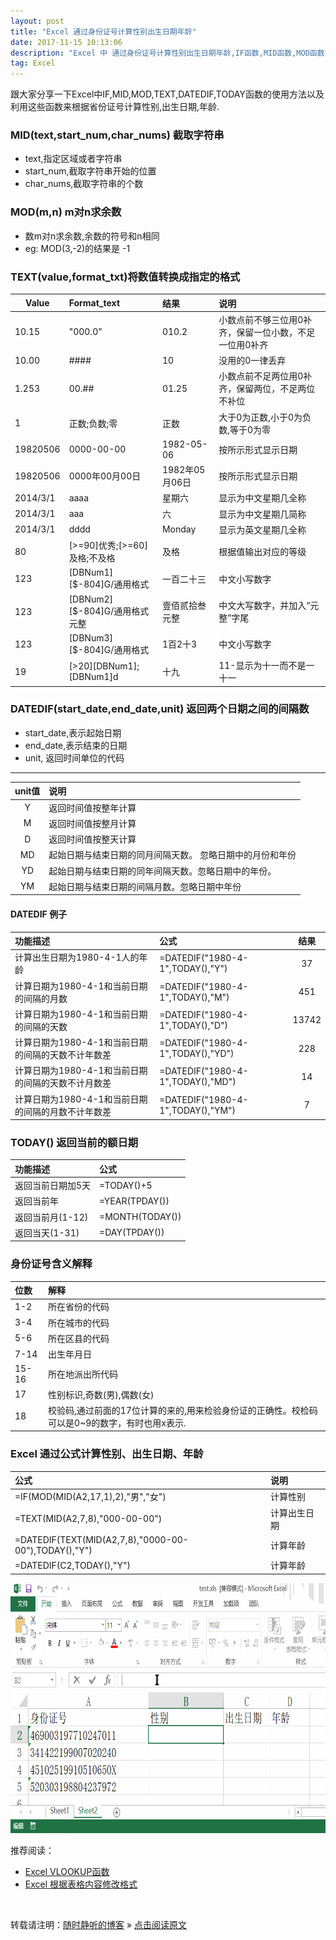 ```yaml
---
layout: post
title: "Excel 通过身份证号计算性别出生日期年龄"
date: 2017-11-15 10:13:06 
description: "Excel 中 通过身份证号计算性别出生日期年龄,IF函数,MID函数,MOD函数,TEXT函数,TODAY函数,DATEDIF函数"
tag: Excel
---
```


跟大家分享一下Excel中IF,MID,MOD,TEXT,DATEDIF,TODAY函数的使用方法以及利用这些函数来根据省份证号计算性别,出生日期,年龄.

### MID(text,start\_num,char\_nums) 截取字符串
- text,指定区域或者字符串
- start_num,截取字符串开始的位置
- char_nums,截取字符串的个数

### MOD(m,n) m对n求余数
- 数m对n求余数,余数的符号和n相同
- eg: MOD(3,-2)的结果是 -1

### TEXT(value,format\_txt)将数值转换成指定的格式 


|Value|Format\_text|结果|说明|
|-|:-|:-|:-|
|10.15|"000.0"|010.2|小数点前不够三位用0补齐，保留一位小数，不足一位用0补齐|
|10.00|####|10|没用的0一律丢弃|
|1.253|00.##|01.25|小数点前不足两位用0补齐，保留两位，不足两位不补位|
|1|正数;负数;零|正数|大于0为正数,小于0为负数,等于0为零|
|19820506|0000-00-00|1982-05-06|按所示形式显示日期|
|19820506|0000年00月00日|1982年05月06日|按所示形式显示日期|
|2014/3/1|aaaa|星期六|显示为中文星期几全称|
|2014/3/1|aaa|六|显示为中文星期几简称|
|2014/3/1|dddd|Monday|显示为英文星期几全称|
|80|[>=90]优秀;[>=60]及格;不及格|及格|根据值输出对应的等级|
|123|[DBNum1][$-804]G/通用格式|一百二十三|中文小写数字|
|123|[DBNum2][$-804]G/通用格式元整|壹佰贰拾叁元整|中文大写数字，并加入“元整”字尾|
|123|[DBNum3][$-804]G/通用格式|1百2十3|中文小写数字|
|19|[>20][DBNum1];[DBNum1]d|十九|11-显示为十一而不是一十一|

### DATEDIF(start\_date,end\_date,unit) 返回两个日期之间的间隔数

- start\_date,表示起始日期
- end\_date,表示结束的日期
- unit, 返回时间单位的代码

-------

|unit值|说明|
|:-:|:-|
|Y|返回时间值按整年计算|
|M|返回时间值按整月计算|
|D|返回时间值按整天计算|
|MD|起始日期与结束日期的同月间隔天数。 忽略日期中的月份和年份|
|YD|起始日期与结束日期的同年间隔天数。忽略日期中的年份。|
|YM|起始日期与结束日期的间隔月数。忽略日期中年份|


#### DATEDIF 例子

|功能描述|公式|结果|
|:-|:-|:-:|
|计算出生日期为1980-4-1人的年龄|=DATEDIF("1980-4-1",TODAY(),"Y")|37|
|计算日期为1980-4-1和当前日期的间隔的月数|=DATEDIF("1980-4-1",TODAY(),"M")|451|
|计算日期为1980-4-1和当前日期的间隔的天数|=DATEDIF("1980-4-1",TODAY(),"D")|13742|
|计算日期为1980-4-1和当前日期的间隔的天数不计年数差|=DATEDIF("1980-4-1",TODAY(),"YD")|228|
|计算日期为1980-4-1和当前日期的间隔的天数不计月数差|=DATEDIF("1980-4-1",TODAY(),"MD")|14|
|计算日期为1980-4-1和当前日期的间隔的月数不计年数差|=DATEDIF("1980-4-1",TODAY(),"YM")|7|


### TODAY() 返回当前的额日期

|功能描述|公式|
|:-|:-|
|返回当前日期加5天|=TODAY()+5|
|返回当前年|=YEAR(TPDAY())|
|返回当前月(1-12)|=MONTH(TODAY())|
|返回当天(1-31)|=DAY(TPDAY())|

### 身份证号含义解释

|位数|解释|
|:-|:-|
|1-2|所在省份的代码|
|3-4|所在城市的代码|
|5-6|所在区县的代码|
|7-14|出生年月日|
|15-16|所在地派出所代码|
|17|性别标识,奇数(男),偶数(女)|
|18|校验码,通过前面的17位计算的来的,用来检验身份证的正确性。校检码可以是0~9的数字，有时也用x表示.|

### Excel 通过公式计算性别、出生日期、年龄

|公式|说明|
|:-|:-|
|=IF(MOD(MID(A2,17,1),2),"男","女")|计算性别|
|=TEXT(MID(A2,7,8),"000-00-00")|计算出生日期|
|=DATEDIF(TEXT(MID(A2,7,8),"0000-00-00"),TODAY(),"Y")|计算年龄|
|=DATEDIF(C2,TODAY(),"Y")|计算年龄|


<img src="/images/posts/Excle/Excel_DATEDIF_IF_TEXT.gif" height="400" width="800">


推荐阅读：

- [Excel VLOOKUP函数](http://ssjt21.github.io/2017/11/Excel_vlookup/)
- [Excel 根据表格内容修改格式](http://ssjt21.github.io/2017/11/Excel_ConditionFormat/)


<br>

转载请注明：[随时静听的博客](http://ssjt21.github.io) » [点击阅读原文](http://ssjt21.github.io/2017/11/Excel_IdcardCalc/)